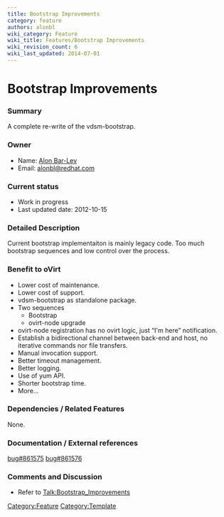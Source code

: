 ```yaml
---
title: Bootstrap Improvements
category: feature
authors: alonbl
wiki_category: Feature
wiki_title: Features/Bootstrap Improvements
wiki_revision_count: 6
wiki_last_updated: 2014-07-01
---
```


# Bootstrap Improvements

### Summary

A complete re-write of the vdsm-bootstrap.

### Owner

*   Name: [Alon Bar-Lev](User:Alonbl)
*   Email: <alonbl@redhat.com>

### Current status

*   Work in progress
*   Last updated date: 2012-10-15

### Detailed Description

Current bootstrap implementaiton is mainly legacy code. Too much bootstrap sequences and low control over the process.

### Benefit to oVirt

*   Lower cost of maintenance.
*   Lower cost of support.
*   vdsm-bootstrap as standalone package.
*   Two sequences
    -   Bootstrap
    -   ovirt-node upgrade
*   ovirt-node registration has no ovirt logic, just “I'm here” notification.
*   Establish a bidirectional channel between back-end and host, no iterative commands nor file transfers.
*   Manual invocation support.
*   Better timeout management.
*   Better logging.
*   Use of yum API.
*   Shorter bootstrap time.
*   More...

### Dependencies / Related Features

None.

### Documentation / External references

[bug#861575](https://bugzilla.redhat.com/show_bug.cgi?id=861575) [bug#861576](https://bugzilla.redhat.com/show_bug.cgi?id=861576)

### Comments and Discussion

*   Refer to <Talk:Bootstrap_Improvements>

<Category:Feature> <Category:Template>
